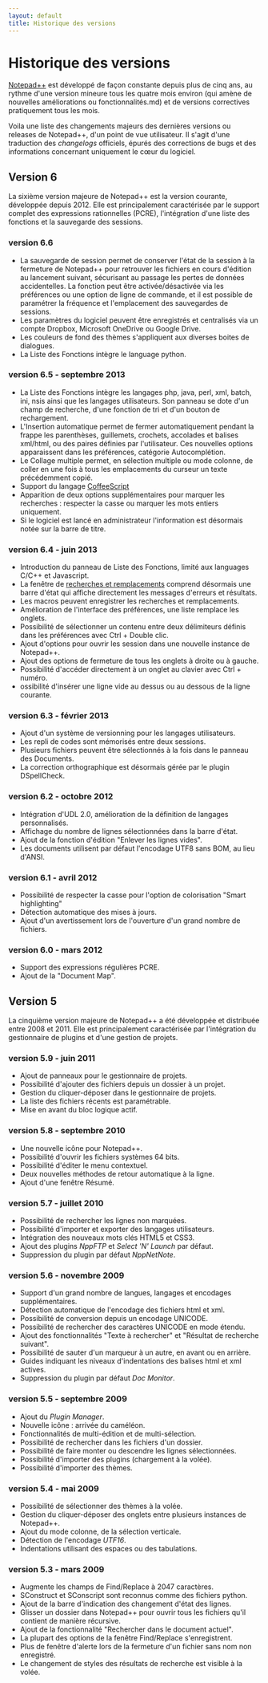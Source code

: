 ```yaml
---
layout: default
title: Historique des versions
---
```

# Historique des versions

[Notepad++](notepad++.md) est développé de façon constante depuis plus de cinq ans, au rythme d'une version mineure tous les quatre mois environ (qui amène de nouvelles améliorations ou fonctionnalités.md) et de versions correctives pratiquement tous les mois.

Voila une liste des changements majeurs des dernières versions ou releases de Notepad++, d'un point de vue utilisateur. Il s'agit d'une traduction des *changelogs* officiels, épurés des corrections de bugs et des informations concernant uniquement le cœur du logiciel.

## Version 6

La sixième version majeure de Notepad++ est la version courante, développée depuis 2012. Elle est principalement caractérisée par le support complet des expressions rationnelles (PCRE), l'intégration d'une liste des fonctions et la sauvegarde des sessions.

### version 6.6

- La sauvegarde de session permet de conserver l'état de la session à la fermeture de Notepad++ pour retrouver les fichiers en cours d'édition au lancement suivant, sécurisant au passage les pertes de données accidentelles. La fonction peut être activée/désactivée via les préférences ou une option de ligne de commande, et il est possible de paramétrer la fréquence et l'emplacement des sauvegardes de sessions.
- Les paramètres du logiciel peuvent être enregistrés et centralisés via un compte Dropbox, Microsoft OneDrive ou Google Drive.
- Les couleurs de fond des thèmes s'appliquent aux diverses boites de dialogues.
- La Liste des Fonctions intègre le language python.

### version 6.5 - septembre 2013

- La Liste des Fonctions intègre les langages php, java, perl, xml, batch, ini, nsis ainsi que les langages utilisateurs. Son panneau se dote d'un champ de recherche, d'une fonction de tri et d'un bouton de rechargement.
- L'Insertion automatique permet de fermer automatiquement pendant la frappe les parenthèses, guillemets, crochets, accolades et balises xml/html, ou des paires définies par l'utilisateur. Ces nouvelles options apparaissent dans les préférences, catégorie Autocomplétion.
- Le Collage multiple permet, en sélection multiple ou mode colonne, de coller en une fois à tous les emplacements du curseur un texte précédemment copié.
- Support du langage [CoffeeScript](https://fr.wikipedia.org/wiki/CoffeeScript)
- Apparition de deux options supplémentaires pour marquer les recherches : respecter la casse ou marquer les mots entiers uniquement.
- Si le logiciel est lancé en administrateur l'information est désormais notée sur la barre de titre.

### version 6.4 - juin 2013

- Introduction du panneau de Liste des Fonctions, limité aux languages C/C++ et Javascript.
- La fenêtre de [recherches et remplacements](recherches-remplacements.md) comprend désormais une barre d'état qui affiche directement les messages d'erreurs et résultats.
- Les macros peuvent enregistrer les recherches et remplacements.
- Amélioration de l'interface des préférences, une liste remplace les onglets.
- Possibilité de sélectionner un contenu entre deux délimiteurs définis dans les préférences avec Ctrl + Double clic.
- Ajout d'options pour ouvrir les session dans une nouvelle instance de Notepad++.
- Ajout des options de fermeture de tous les onglets à droite ou à gauche.
- Possibilité d'accéder directement à un onglet au clavier avec Ctrl + numéro.
- ossibilité d'insérer une ligne vide au dessus ou au dessous de la ligne courante.

### version 6.3 - février 2013

- Ajout d'un système de versionning pour les langages utilisateurs.
- Les repli de codes sont mémorisés entre deux sessions.
- Plusieurs fichiers peuvent être sélectionnés à la fois dans le panneau des Documents.
- La correction orthographique est désormais gérée par le plugin DSpellCheck.

### version 6.2 - octobre 2012

- Intégration d'UDL 2.0, amélioration de la définition de langages personnalisés.
- Affichage du nombre de lignes sélectionnées dans la barre d'état.
- Ajout de la fonction d'édition "Enlever les lignes vides".
- Les documents utilisent par défaut l'encodage UTF8 sans BOM, au lieu d'ANSI.

### version 6.1 - avril 2012

- Possibilité de respecter la casse pour l'option de colorisation "Smart highlighting"
- Détection automatique des mises à jours.
- Ajout d'un avertissement lors de l'ouverture d'un grand nombre de fichiers.

### version 6.0 - mars 2012

- Support des expressions régulières PCRE.
- Ajout de la "Document Map".

## Version 5

La cinquième version majeure de Notepad++ a été développée et distribuée entre 2008 et 2011. Elle est principalement caractérisée par l'intégration du gestionnaire de plugins et d'une gestion de projets.

### version 5.9 - juin 2011

- Ajout de panneaux pour le gestionnaire de projets.</li>
- Possibilité d'ajouter des fichiers depuis un dossier à un projet.</li>
- Gestion du cliquer-déposer dans le gestionnaire de projets.</li>
- La liste des fichiers récents est paramétrable.</li>
- Mise en avant du bloc logique actif.</li>


### version 5.8 - septembre 2010

- Une nouvelle icône pour Notepad++.</li>
- Possibilité d'ouvrir les fichiers systèmes 64 bits.</li>
- Possibilité d'éditer le menu contextuel.</li>
- Deux nouvelles méthodes de retour automatique à la ligne.</li>
- Ajout d'une fenêtre Résumé.</li>


### version 5.7 - juillet 2010

- Possibilité de rechercher les lignes non marquées.</li>
- Possibilité d'importer et exporter des langages utilisateurs.</li>
- Intégration des nouveaux mots clés HTML5 et CSS3.</li>
- Ajout des plugins <em>NppFTP</em> et <em>Select 'N' Launch</em> par défaut.</li>
- Suppression du plugin par défaut <em>NppNetNote</em>.</li>


### version 5.6 - novembre 2009

- Support d'un grand nombre de langues, langages et encodages supplémentaires.</li>
- Détection automatique de l'encodage des fichiers html et xml.</li>
- Possibilité de conversion depuis un encodage UNICODE.</li>
- Possibilité de rechercher des caractères UNICODE en mode étendu.</li>
- Ajout des fonctionnalités "Texte à rechercher" et "Résultat de recherche suivant".</li>
- Possibilité de sauter d'un marqueur à un autre, en avant ou en arrière.</li>
- Guides indiquant les niveaux d'indentations des balises html et xml actives.</li>
- Suppression du plugin par défaut <em>Doc Monitor</em>.</li>


### version 5.5 - septembre 2009

- Ajout du <em>Plugin Manager</em>.</li>
- Nouvelle icône : arrivée du caméléon.</li>
- Fonctionnalités de multi-édition et de multi-sélection.</li>
- Possibilité de rechercher dans les fichiers d'un dossier.</li>
- Possibilité de faire monter ou descendre les lignes sélectionnées.</li>
- Possibilité d'importer des plugins (chargement à la volée).</li>
- Possibilité d'importer des thèmes.</li>


### version 5.4 - mai 2009

- Possibilité de sélectionner des thèmes à la volée.</li>
- Gestion du cliquer-déposer des onglets entre plusieurs instances de Notepad++.</li>
- Ajout du mode colonne, de la sélection verticale.</li>
- Détection de l'encodage <em>UTF16</em>.</li>
- Indentations utilisant des espaces ou des tabulations.</li>


### version 5.3 - mars 2009

- Augmente les champs de Find/Replace à 2047 caractères.</li>
- SConstruct et SConscript sont reconnus comme des fichiers python. </li>
- Ajout de la barre d'indication des changement d'état des lignes.</li>
- Glisser un dossier dans Notepad++ pour ouvrir tous les fichiers qu'il contient de manière récursive.</li>
- Ajout de la fonctionnalité "Rechercher dans le document actuel".</li>
- La plupart des options de la fenêtre Find/Replace s'enregistrent.</li>
- Plus de fenêtre d'alerte lors de la fermeture d'un fichier sans nom non enregistré.</li>
- Le changement de styles des résultats de recherche est visible à la volée.</li>
